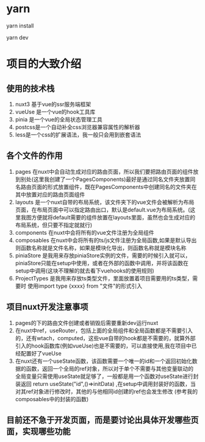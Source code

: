 

# yarn
yarn install

yarn dev

# 项目的大致介绍
## 使用的技术栈
1. nuxt3 基于vue的ssr服务端框架
2. vueUse 是一个vue的hook工具库
3. pinia 是一个vue的全局状态管理工具
4. postcss是一个自动补全css浏览器兼容属性的解析器
5. less是一个css的扩展语法，我一般只会用到嵌套语法

## 各个文件的作用
1. pages 在nuxt中会自动生成对应的路由页面，所以我们要把路由页面的组件放到别处(这里我创建了一个PagesComponents)最好是通过同名文件夹放置同名路由页面的形式放置组件，既在PagesComponents中创建同名的文件夹在其中放置对应的路由页面组件
2. layouts 是一个nuxt自带的布局系统，该文件夹下的vue文件会被解析为布局页面，在布局页面中可以指定路由出口，默认是default.vue为布局系统。(这里我图方便就将default需要的组件放置在layouts里面，虽然也会生成对应的布局系统，但只要不指定就就行)
3. components 在nuxt中会将所有的vue文件注册为全局组件
4. composables 在nuxt中会将所有的ts/js文件注册为全局函数,如果是默认导出则函数名称就是文件名称，如果是模块化导出，则函数名称就是模块名称
5. piniaStore 是我用来存放piniaStore实例的文件，需要的时候引入就可以，piniaStore只能在setup中使用，或者在外部的函数中调用，并将该函数在setup中调用(这块不理解的就去看下vuehooks的使用规则)
6. ProjectTypes 是我用来存放ts类型文件，里面放置着项目需要用的ts类型，需要时 使用import type {xxxx} from "文件"的形式引入

## 项目nuxt开发注意事项
1. pages的下的路由文件创建或者销毁后需要重新dev运行nuxt
2. 在nuxt中ref，useRouter，包括上面的全局组件和全局函数都是不需要引入的，还有wtach，computed，这些vue自带的hook都是不需要的，就算外部引入的hook函数库(例如vueUse)也是不需要的，可以直接使用,我在项目中已经配置好了vueUse
3. 在nuxt还有一个useState函数，该函数需要一个唯一的id和一个返回初始化数据的函数，返回一个全局的ref对象，所以对于单个不需要与其他变量联动的全局变量只需使用useState就足够了，一般都是用一个函数对useState进行封装返回 return useState("id",()=>initData) ,在setup中调用封装好的函数，当对其ref对象进行修改时，其他的与他相同id创建的ref也会发生修改
(参考我的composables中的封装的函数)

## 目前还不急于开发页面，而是要讨论出具体开发哪些页面，实现哪些功能

